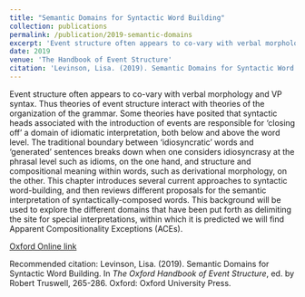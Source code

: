 ```yaml
---
title: "Semantic Domains for Syntactic Word Building"
collection: publications
permalink: /publication/2019-semantic-domains
excerpt: 'Event structure often appears to co-vary with verbal morphology and VP syntax. Thus theories of event structure interact with theories of the organization of the grammar. Some theories have posited that syntactic heads associated with the introduction of events are responsible for ‘closing off’ a domain of idiomatic interpretation, both below and above the word level. The traditional boundary between ‘idiosyncratic’ words and ‘generated’ sentences breaks down when one considers idiosyncrasy at the phrasal level such as idioms, on the one hand, and structure and compositional meaning within words, such as derivational morphology, on the other. This chapter introduces several current approaches to syntactic word-building, and then reviews different proposals for the semantic interpretation of syntactically-composed words. This background will be used to explore the different domains that have been put forth as delimiting the site for special interpretations, within which it is predicted we will find Apparent Compositionality Exceptions (ACEs).'
date: 2019
venue: 'The Handbook of Event Structure'
citation: 'Levinson, Lisa. (2019). Semantic Domains for Syntactic Word Building. In <i>The Oxford Handbook of Event Structure</i>, ed. by Robert Truswell, 265-286. Oxford: Oxford University Press.'
---
```

Event structure often appears to co-vary with verbal morphology and VP syntax. Thus theories of event structure interact with theories of the organization of the grammar. Some theories have posited that syntactic heads associated with the introduction of events are responsible for ‘closing off’ a domain of idiomatic interpretation, both below and above the word level. The traditional boundary between ‘idiosyncratic’ words and ‘generated’ sentences breaks down when one considers idiosyncrasy at the phrasal level such as idioms, on the one hand, and structure and compositional meaning within words, such as derivational morphology, on the other. This chapter introduces several current approaches to syntactic word-building, and then reviews different proposals for the semantic interpretation of syntactically-composed words. This background will be used to explore the different domains that have been put forth as delimiting the site for special interpretations, within which it is predicted we will find Apparent Compositionality Exceptions (ACEs).

[Oxford Online link](https://www.oxfordhandbooks.com/view/10.1093/oxfordhb/9780199685318.001.0001/oxfordhb-9780199685318-e-31)

Recommended citation: Levinson, Lisa. (2019). Semantic Domains for Syntactic Word Building. In <i>The Oxford Handbook of Event Structure</i>, ed. by Robert Truswell, 265-286. Oxford: Oxford University Press.
